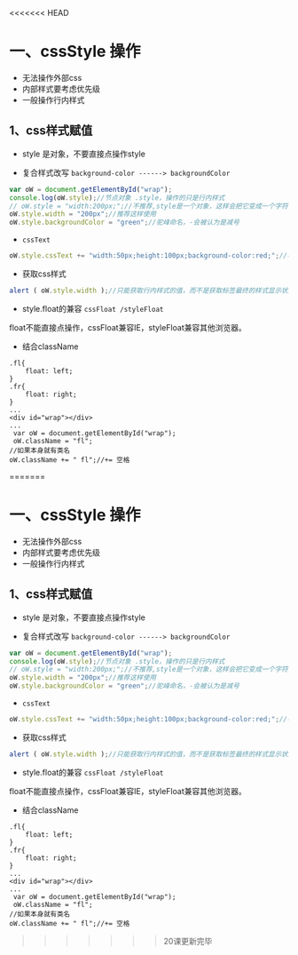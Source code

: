 <<<<<<< HEAD
# 一、cssStyle 操作

- 无法操作外部css
- 内部样式要考虑优先级
- 一般操作行内样式

## 1、css样式赋值

- style 是对象，不要直接点操作style


- 复合样式改写 `background-color ------> backgroundColor`

```javascript
var oW = document.getElementById("wrap");
console.log(oW.style);//节点对象 .style，操作的只是行内样式
// oW.style = "width:200px;";//不推荐,style是一个对象，这样会把它变成一个字符串
oW.style.width = "200px";//推荐这样使用
oW.style.backgroundColor = "green";//驼峰命名，-会被认为是减号
```

- `cssText`

```javascript
oW.style.cssText += "width:50px;height:100px;background-color:red;";//不需要使用驼峰写法
```

- 获取css样式

```javascript
alert ( oW.style.width );//只能获取行内样式的值，而不是获取标签最终的样式显示状态
```

- style.float的兼容 `cssFloat /styleFloat`

float不能直接点操作，cssFloat兼容IE，styleFloat兼容其他浏览器。

- 结合className

```
.fl{
    float: left;
}
.fr{
    float: right;
}
...
<div id="wrap"></div>
...
 var oW = document.getElementById("wrap");
 oW.className = "fl";
//如果本身就有类名
oW.className += " fl";//+= 空格
```





=======
# 一、cssStyle 操作

- 无法操作外部css
- 内部样式要考虑优先级
- 一般操作行内样式

## 1、css样式赋值

- style 是对象，不要直接点操作style


- 复合样式改写 `background-color ------> backgroundColor`

```javascript
var oW = document.getElementById("wrap");
console.log(oW.style);//节点对象 .style，操作的只是行内样式
// oW.style = "width:200px;";//不推荐,style是一个对象，这样会把它变成一个字符串
oW.style.width = "200px";//推荐这样使用
oW.style.backgroundColor = "green";//驼峰命名，-会被认为是减号
```

- `cssText`

```javascript
oW.style.cssText += "width:50px;height:100px;background-color:red;";//不需要使用驼峰写法
```

- 获取css样式

```javascript
alert ( oW.style.width );//只能获取行内样式的值，而不是获取标签最终的样式显示状态
```

- style.float的兼容 `cssFloat /styleFloat`

float不能直接点操作，cssFloat兼容IE，styleFloat兼容其他浏览器。

- 结合className

```
.fl{
    float: left;
}
.fr{
    float: right;
}
...
<div id="wrap"></div>
...
 var oW = document.getElementById("wrap");
 oW.className = "fl";
//如果本身就有类名
oW.className += " fl";//+= 空格
```





>>>>>>> 20课更新完毕
